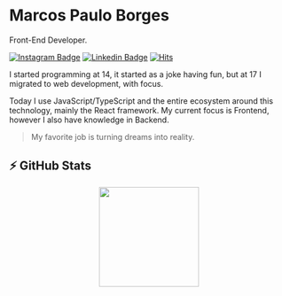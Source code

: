 # Marcos Paulo Borges

Front-End Developer.
 
[![Instagram Badge](https://img.shields.io/badge/-@eumarcosborgs-008E79?style=flat-square&labelColor=008E79&logo=instagram&logoColor=white&link=https://instagram.com/eumarcosborgs)](https://instagram.com/eumarcosborgs) 
[![Linkedin Badge](https://img.shields.io/badge/-Marcos%20Paulo-008E79?style=flat-square&logo=Linkedin&logoColor=white&link=https://www.linkedin.com/in/eumarcosborgs/)](https://www.linkedin.com/in/eumarcosborgs/) 
[![Hits](https://hits.seeyoufarm.com/api/count/incr/badge.svg?url=https%3A%2F%2Fgithub.com%2Feumarcosborgs%2Fhit-counter&count_bg=%23008E79&title_bg=%008E79&icon=&icon_color=%23E7E7E7&title=Views&edge_flat=false)](https://hits.seeyoufarm.com)


I started programming at 14, it started as a joke having fun, but at 17 I migrated to web development, with focus.

Today I use JavaScript/TypeScript and the entire ecosystem around this technology, mainly the React framework. My current focus is Frontend, however I also have knowledge in Backend.


> My favorite job is turning dreams into reality.

## ⚡ GitHub Stats

<div align="center">
  <a href="https://github.com/eumarcosborgs">
  <img height="180em" src="https://github-readme-stats.vercel.app/api/top-langs/?username=eumarcosborgs&layout=compact&langs_count=7&theme=dracula"/>
</div>
